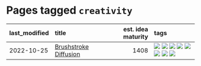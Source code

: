 # Pages tagged `creativity`

|last_modified|title|est. idea maturity|tags
|:---|:---|---:|:---|
|2022-10-25|[Brushstroke Diffusion](../brushstroke-diffusion.md)|1408|[![](https://img.shields.io/badge/tag-artisticstyletransfer-2b1224)](../tags/artisticstyletransfer.md) [![](https://img.shields.io/badge/tag-creativity-869cae)](../tags/creativity.md) [![](https://img.shields.io/badge/tag-deepgenerativemodeling-3c7f53)](../tags/deepgenerativemodeling.md) [![](https://img.shields.io/badge/tag-experimental-4a3565)](../tags/experimental.md) [![](https://img.shields.io/badge/tag-imageprocessing-22d494)](../tags/imageprocessing.md) [![](https://img.shields.io/badge/tag-modeltraining-90446b)](../tags/modeltraining.md) [![](https://img.shields.io/badge/tag-painting-35d2ce)](../tags/painting.md) [![](https://img.shields.io/badge/tag-wip-6a156e)](../tags/wip.md)|